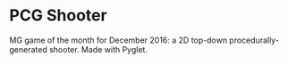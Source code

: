 # PCG Shooter
MG game of the month for December 2016: a 2D top-down procedurally-generated shooter. Made with Pyglet.
